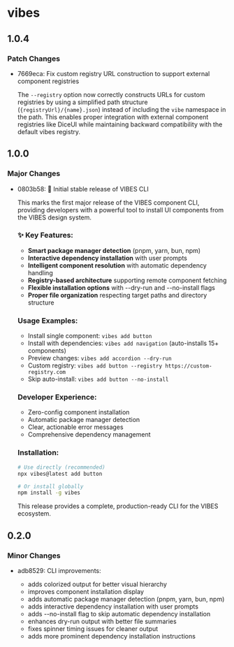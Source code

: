 # vibes

## 1.0.4

### Patch Changes

- 7669eca: Fix custom registry URL construction to support external component registries

  The `--registry` option now correctly constructs URLs for custom registries by using a simplified path structure (`{registryUrl}/{name}.json`) instead of including the `vibe` namespace in the path. This enables proper integration with external component registries like DiceUI while maintaining backward compatibility with the default vibes registry.

## 1.0.0

### Major Changes

- 0803b58: 🎉 Initial stable release of VIBES CLI

  This marks the first major release of the VIBES component CLI, providing developers with a powerful tool to install UI components from the VIBES design system.

  ### ✨ Key Features:

  - **Smart package manager detection** (pnpm, yarn, bun, npm)
  - **Interactive dependency installation** with user prompts
  - **Intelligent component resolution** with automatic dependency handling
  - **Registry-based architecture** supporting remote component fetching
  - **Flexible installation options** with --dry-run and --no-install flags
  - **Proper file organization** respecting target paths and directory structure

  ### Usage Examples:

  - Install single component: `vibes add button`
  - Install with dependencies: `vibes add navigation` (auto-installs 15+ components)
  - Preview changes: `vibes add accordion --dry-run`
  - Custom registry: `vibes add button --registry https://custom-registry.com`
  - Skip auto-install: `vibes add button --no-install`

  ### Developer Experience:

  - Zero-config component installation
  - Automatic package manager detection
  - Clear, actionable error messages
  - Comprehensive dependency management

  ### Installation:

  ```bash
  # Use directly (recommended)
  npx vibes@latest add button

  # Or install globally
  npm install -g vibes
  ```

  This release provides a complete, production-ready CLI for the VIBES ecosystem.

## 0.2.0

### Minor Changes

- adb8529: CLI improvements:

  - adds colorized output for better visual hierarchy
  - improves component installation display
  - adds automatic package manager detection (pnpm, yarn, bun, npm)
  - adds interactive dependency installation with user prompts
  - adds --no-install flag to skip automatic dependency installation
  - enhances dry-run output with better file summaries
  - fixes spinner timing issues for cleaner output
  - adds more prominent dependency installation instructions
